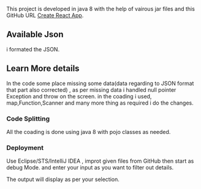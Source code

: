 This project is developed in java 8 with the help of vairous jar files and this GitHub URL [Create React App](https://github.com/facebook/create-react-app).

## Available Json

i formated the JSON.

## Learn More details

In the code some place missing some data(data regarding to JSON format that part also corrected) , as per missing data i handled null pointer Exception and throw on the screen. in the coading i used, map,Function,Scanner and many more thing 
as required i do the changes.

### Code Splitting

All the coading is done using java 8 with pojo classes as needed.

### Deployment

Use Eclipse/STS/IntelliJ IDEA , improt given files from GitHub then start as debug Mode.
and enter your input as you want to filter out details.

The output  will display as per your selection.




